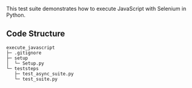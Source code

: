This test suite demonstrates how to execute JavaScript with Selenium in Python. 

## Code Structure

```
execute_javascript
├─ .gitignore
├─ setup
│  └─ Setup.py
└─ teststeps
   ├─ test_async_suite.py
   └─ test_suite.py
```